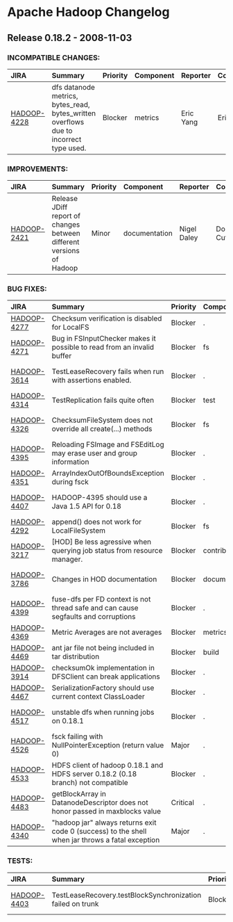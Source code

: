 
<!---
# Licensed to the Apache Software Foundation (ASF) under one
# or more contributor license agreements.  See the NOTICE file
# distributed with this work for additional information
# regarding copyright ownership.  The ASF licenses this file
# to you under the Apache License, Version 2.0 (the
# "License"); you may not use this file except in compliance
# with the License.  You may obtain a copy of the License at
#
#     http://www.apache.org/licenses/LICENSE-2.0
#
# Unless required by applicable law or agreed to in writing, software
# distributed under the License is distributed on an "AS IS" BASIS,
# WITHOUT WARRANTIES OR CONDITIONS OF ANY KIND, either express or implied.
# See the License for the specific language governing permissions and
# limitations under the License.
-->
# Apache Hadoop Changelog

## Release 0.18.2 - 2008-11-03

### INCOMPATIBLE CHANGES:

| JIRA | Summary | Priority | Component | Reporter | Contributor |
|:---- |:---- | :--- |:---- |:---- |:---- |
| [HADOOP-4228](https://issues.apache.org/jira/browse/HADOOP-4228) | dfs datanode metrics, bytes\_read, bytes\_written overflows due to incorrect type used. |  Blocker | metrics | Eric Yang | Eric Yang |


### IMPROVEMENTS:

| JIRA | Summary | Priority | Component | Reporter | Contributor |
|:---- |:---- | :--- |:---- |:---- |:---- |
| [HADOOP-2421](https://issues.apache.org/jira/browse/HADOOP-2421) | Release JDiff report of changes between different versions of Hadoop |  Minor | documentation | Nigel Daley | Doug Cutting |


### BUG FIXES:

| JIRA | Summary | Priority | Component | Reporter | Contributor |
|:---- |:---- | :--- |:---- |:---- |:---- |
| [HADOOP-4277](https://issues.apache.org/jira/browse/HADOOP-4277) | Checksum verification is disabled for LocalFS |  Blocker | . | Raghu Angadi | Raghu Angadi |
| [HADOOP-4271](https://issues.apache.org/jira/browse/HADOOP-4271) | Bug in FSInputChecker makes it possible to read from an invalid buffer |  Blocker | fs | Ning Li | Ning Li |
| [HADOOP-3614](https://issues.apache.org/jira/browse/HADOOP-3614) | TestLeaseRecovery fails when run with assertions enabled. |  Blocker | . | Konstantin Shvachko | Tsz Wo Nicholas Sze |
| [HADOOP-4314](https://issues.apache.org/jira/browse/HADOOP-4314) | TestReplication fails quite often |  Blocker | test | Raghu Angadi | Raghu Angadi |
| [HADOOP-4326](https://issues.apache.org/jira/browse/HADOOP-4326) | ChecksumFileSystem does not override all create(...) methods |  Blocker | fs | Tsz Wo Nicholas Sze | Tsz Wo Nicholas Sze |
| [HADOOP-4395](https://issues.apache.org/jira/browse/HADOOP-4395) | Reloading FSImage and FSEditLog may erase user and group information |  Blocker | . | Tsz Wo Nicholas Sze | Tsz Wo Nicholas Sze |
| [HADOOP-4351](https://issues.apache.org/jira/browse/HADOOP-4351) | ArrayIndexOutOfBoundsException during fsck |  Blocker | . | Brian Bockelman | Hairong Kuang |
| [HADOOP-4407](https://issues.apache.org/jira/browse/HADOOP-4407) | HADOOP-4395 should use a Java 1.5 API for 0.18 |  Blocker | . | Tsz Wo Nicholas Sze | Tsz Wo Nicholas Sze |
| [HADOOP-4292](https://issues.apache.org/jira/browse/HADOOP-4292) | append() does not work for LocalFileSystem |  Blocker | fs | Raghu Angadi | Hairong Kuang |
| [HADOOP-3217](https://issues.apache.org/jira/browse/HADOOP-3217) | [HOD] Be less agressive when querying job status from resource manager. |  Blocker | contrib/hod | Hemanth Yamijala | Hemanth Yamijala |
| [HADOOP-3786](https://issues.apache.org/jira/browse/HADOOP-3786) | Changes in HOD documentation |  Blocker | documentation | Suman Sehgal | Vinod Kumar Vavilapalli |
| [HADOOP-4399](https://issues.apache.org/jira/browse/HADOOP-4399) |  fuse-dfs per FD context is not thread safe and can cause segfaults and corruptions |  Blocker | . | Pete Wyckoff | Pete Wyckoff |
| [HADOOP-4369](https://issues.apache.org/jira/browse/HADOOP-4369) | Metric Averages are not averages |  Blocker | metrics | Brian Bockelman | Brian Bockelman |
| [HADOOP-4469](https://issues.apache.org/jira/browse/HADOOP-4469) | ant jar file not being included in tar distribution |  Blocker | build | Nigel Daley | Nigel Daley |
| [HADOOP-3914](https://issues.apache.org/jira/browse/HADOOP-3914) | checksumOk implementation in DFSClient can break applications |  Blocker | . | Christian Kunz | Christian Kunz |
| [HADOOP-4467](https://issues.apache.org/jira/browse/HADOOP-4467) | SerializationFactory should use current context ClassLoader |  Blocker | . | Chris K Wensel | Chris K Wensel |
| [HADOOP-4517](https://issues.apache.org/jira/browse/HADOOP-4517) | unstable dfs when running jobs on 0.18.1 |  Blocker | . | Christian Kunz | Tsz Wo Nicholas Sze |
| [HADOOP-4526](https://issues.apache.org/jira/browse/HADOOP-4526) | fsck failing with NullPointerException  (return value 0) |  Major | . | Koji Noguchi | Hairong Kuang |
| [HADOOP-4533](https://issues.apache.org/jira/browse/HADOOP-4533) | HDFS client of hadoop 0.18.1 and HDFS server 0.18.2 (0.18 branch) not compatible |  Blocker | . | Runping Qi | Hairong Kuang |
| [HADOOP-4483](https://issues.apache.org/jira/browse/HADOOP-4483) | getBlockArray in DatanodeDescriptor does not honor passed in maxblocks value |  Critical | . | Ahad Rana | Ahad Rana |
| [HADOOP-4340](https://issues.apache.org/jira/browse/HADOOP-4340) | "hadoop jar" always returns exit code 0 (success) to the shell when jar throws a fatal exception |  Major | . | David Litster | Arun C Murthy |


### TESTS:

| JIRA | Summary | Priority | Component | Reporter | Contributor |
|:---- |:---- | :--- |:---- |:---- |:---- |
| [HADOOP-4403](https://issues.apache.org/jira/browse/HADOOP-4403) | TestLeaseRecovery.testBlockSynchronization failed on trunk |  Blocker | test | Hemanth Yamijala | Tsz Wo Nicholas Sze |


